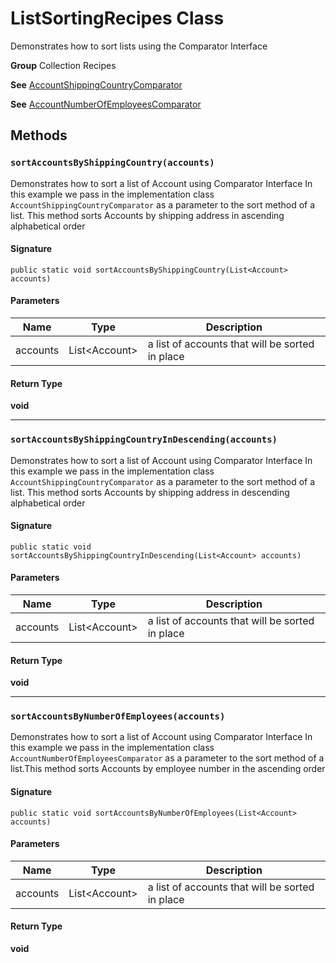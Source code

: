 # ListSortingRecipes Class

Demonstrates how to sort lists using the Comparator Interface

**Group** Collection Recipes

**See** [AccountShippingCountryComparator](https://github.com/trailheadapps/apex-recipes/wiki/AccountShippingCountryComparator)

**See** [AccountNumberOfEmployeesComparator](https://github.com/trailheadapps/apex-recipes/wiki/AccountNumberOfEmployeesComparator)

## Methods
### `sortAccountsByShippingCountry(accounts)`

Demonstrates how to sort a list of Account using Comparator Interface 
In this example we pass in the implementation class `AccountShippingCountryComparator` 
as a parameter to the sort method of a list. This method sorts Accounts 
by shipping address in ascending alphabetical order

#### Signature
```apex
public static void sortAccountsByShippingCountry(List<Account> accounts)
```

#### Parameters
| Name | Type | Description |
|------|------|-------------|
| accounts | List&lt;Account&gt; | a list of accounts that will be sorted in place |

#### Return Type
**void**

---

### `sortAccountsByShippingCountryInDescending(accounts)`

Demonstrates how to sort a list of Account using Comparator Interface 
In this example we pass in the implementation class `AccountShippingCountryComparator` 
as a parameter to the sort method of a list. This method sorts Accounts 
by shipping address in descending alphabetical order

#### Signature
```apex
public static void sortAccountsByShippingCountryInDescending(List<Account> accounts)
```

#### Parameters
| Name | Type | Description |
|------|------|-------------|
| accounts | List&lt;Account&gt; | a list of accounts that will be sorted in place |

#### Return Type
**void**

---

### `sortAccountsByNumberOfEmployees(accounts)`

Demonstrates how to sort a list of Account using Comparator Interface 
In this example we pass in the implementation class `AccountNumberOfEmployeesComparator` 
as a parameter to the sort method of a list.This method sorts Accounts 
by employee number in the ascending order

#### Signature
```apex
public static void sortAccountsByNumberOfEmployees(List<Account> accounts)
```

#### Parameters
| Name | Type | Description |
|------|------|-------------|
| accounts | List&lt;Account&gt; | a list of accounts that will be sorted in place |

#### Return Type
**void**